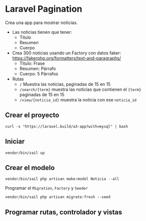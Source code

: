 # Laravel Pagination


Crea una app para mostrar noticias.

* Las noticias tienen que tener:
  * Titulo
  * Resumen
  * Cuerpo
* Crea 300 noticias usando un Factory con datos faker: https://fakerphp.org/formatters/text-and-paragraphs/
  * Titulo: Frase
  * Resumen: Párrafo
  * Cuerpo: 5 Párrafos
* Rutas
  * `/`  Muestra las noticias, paginadas de 15 en 15
  * `/search/{term}` muestra las noticias que contienen el `{term}` paginadas de 15 en 15
  * `/view/{noticia_id}` muestra la noticia con ese `noticia_id`
 
## Crear el proyecto

`curl -s "https://laravel.build/a3-app?with=mysql" | bash`

## Iniciar

`vendor/bin/sail up`

## Crear el modelo

`vendor/bin/sail php artisan make:model Noticia --all`

Programar el `Migration`, `Factory` y `Seeder`

`vendor/bin/sail php artisan migrate:fresh --seed`

## Programar rutas, controlador y vistas

